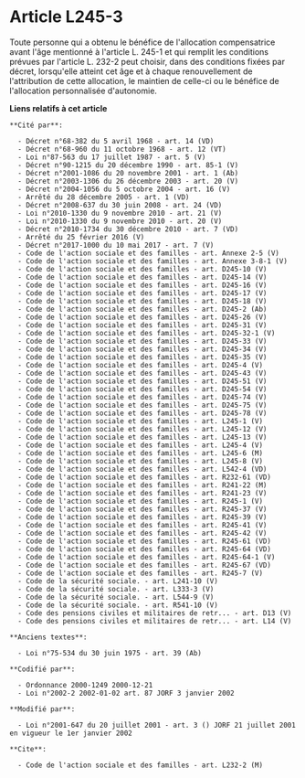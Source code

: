 # Article L245-3

Toute personne qui a obtenu le bénéfice de l'allocation compensatrice avant l'âge mentionné à l'article L. 245-1 et qui
remplit les conditions prévues par l'article L. 232-2 peut choisir, dans des conditions fixées par décret, lorsqu'elle
atteint cet âge et à chaque renouvellement de l'attribution de cette allocation, le maintien de celle-ci ou le bénéfice de
l'allocation personnalisée d'autonomie.

**Liens relatifs à cet article**

	**Cité par**:

	  - Décret n°68-382 du 5 avril 1968 - art. 14 (VD)
	  - Décret n°68-960 du 11 octobre 1968 - art. 12 (VT)
	  - Loi n°87-563 du 17 juillet 1987 - art. 5 (V)
	  - Décret n°90-1215 du 20 décembre 1990 - art. 85-1 (V)
	  - Décret n°2001-1086 du 20 novembre 2001 - art. 1 (Ab)
	  - Décret n°2003-1306 du 26 décembre 2003 - art. 20 (V)
	  - Décret n°2004-1056 du 5 octobre 2004 - art. 16 (V)
	  - Arrêté du 28 décembre 2005 - art. 1 (VD)
	  - Décret n°2008-637 du 30 juin 2008 - art. 24 (VD)
	  - Loi n°2010-1330 du 9 novembre 2010 - art. 21 (V)
	  - Loi n°2010-1330 du 9 novembre 2010 - art. 20 (V)
	  - Décret n°2010-1734 du 30 décembre 2010 - art. 7 (VD)
	  - Arrêté du 25 février 2016 (V)
	  - Décret n°2017-1000 du 10 mai 2017 - art. 7 (V)
	  - Code de l'action sociale et des familles - art. Annexe 2-5 (V)
	  - Code de l'action sociale et des familles - art. Annexe 3-8-1 (V)
	  - Code de l'action sociale et des familles - art. D245-10 (V)
	  - Code de l'action sociale et des familles - art. D245-14 (V)
	  - Code de l'action sociale et des familles - art. D245-16 (V)
	  - Code de l'action sociale et des familles - art. D245-17 (V)
	  - Code de l'action sociale et des familles - art. D245-18 (V)
	  - Code de l'action sociale et des familles - art. D245-2 (Ab)
	  - Code de l'action sociale et des familles - art. D245-26 (V)
	  - Code de l'action sociale et des familles - art. D245-31 (V)
	  - Code de l'action sociale et des familles - art. D245-32-1 (V)
	  - Code de l'action sociale et des familles - art. D245-33 (V)
	  - Code de l'action sociale et des familles - art. D245-34 (V)
	  - Code de l'action sociale et des familles - art. D245-35 (V)
	  - Code de l'action sociale et des familles - art. D245-4 (V)
	  - Code de l'action sociale et des familles - art. D245-43 (V)
	  - Code de l'action sociale et des familles - art. D245-51 (V)
	  - Code de l'action sociale et des familles - art. D245-54 (V)
	  - Code de l'action sociale et des familles - art. D245-74 (V)
	  - Code de l'action sociale et des familles - art. D245-75 (V)
	  - Code de l'action sociale et des familles - art. D245-78 (V)
	  - Code de l'action sociale et des familles - art. L245-1 (V)
	  - Code de l'action sociale et des familles - art. L245-12 (V)
	  - Code de l'action sociale et des familles - art. L245-13 (V)
	  - Code de l'action sociale et des familles - art. L245-4 (V)
	  - Code de l'action sociale et des familles - art. L245-6 (M)
	  - Code de l'action sociale et des familles - art. L245-8 (V)
	  - Code de l'action sociale et des familles - art. L542-4 (VD)
	  - Code de l'action sociale et des familles - art. R232-61 (VD)
	  - Code de l'action sociale et des familles - art. R241-22 (M)
	  - Code de l'action sociale et des familles - art. R241-23 (V)
	  - Code de l'action sociale et des familles - art. R245-1 (V)
	  - Code de l'action sociale et des familles - art. R245-37 (V)
	  - Code de l'action sociale et des familles - art. R245-39 (V)
	  - Code de l'action sociale et des familles - art. R245-41 (V)
	  - Code de l'action sociale et des familles - art. R245-42 (V)
	  - Code de l'action sociale et des familles - art. R245-61 (VD)
	  - Code de l'action sociale et des familles - art. R245-64 (VD)
	  - Code de l'action sociale et des familles - art. R245-64-1 (V)
	  - Code de l'action sociale et des familles - art. R245-67 (VD)
	  - Code de l'action sociale et des familles - art. R245-7 (V)
	  - Code de la sécurité sociale. - art. L241-10 (V)
	  - Code de la sécurité sociale. - art. L333-3 (V)
	  - Code de la sécurité sociale. - art. L544-9 (V)
	  - Code de la sécurité sociale. - art. R541-10 (V)
	  - Code des pensions civiles et militaires de retr... - art. D13 (V)
	  - Code des pensions civiles et militaires de retr... - art. L14 (V)

	**Anciens textes**:

	  - Loi n°75-534 du 30 juin 1975 - art. 39 (Ab)

	**Codifié par**:

	  - Ordonnance 2000-1249 2000-12-21
	  - Loi n°2002-2 2002-01-02 art. 87 JORF 3 janvier 2002

	**Modifié par**:

	  - Loi n°2001-647 du 20 juillet 2001 - art. 3 () JORF 21 juillet 2001 en vigueur le 1er janvier 2002

	**Cite**:

	  - Code de l'action sociale et des familles - art. L232-2 (M)
